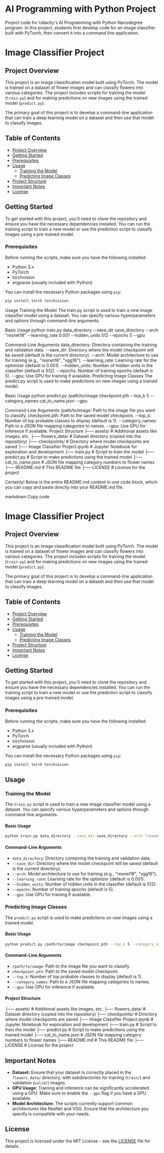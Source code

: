 # AI Programming with Python Project

Project code for Udacity's AI Programming with Python Nanodegree program. In this project, students first develop code for an image classifier built with PyTorch, then convert it into a command line application.


# Image Classifier Project

## Project Overview

This project is an image classification model built using PyTorch. The model is trained on a dataset of flower images and can classify flowers into various categories. The project includes scripts for training the model (`train.py`) and for making predictions on new images using the trained model (`predict.py`).

The primary goal of this project is to develop a command-line application that can train a deep learning model on a dataset and then use that model to classify images.

## Table of Contents

- [Project Overview](#project-overview)
- [Getting Started](#getting-started)
- [Prerequisites](#prerequisites)
- [Usage](#usage)
  - [Training the Model](#training-the-model)
  - [Predicting Image Classes](#predicting-image-classes)
- [Project Structure](#project-structure)
- [Important Notes](#important-notes)
- [License](#license)

## Getting Started

To get started with this project, you'll need to clone the repository and ensure you have the necessary dependencies installed. You can run the training script to train a new model or use the prediction script to classify images using a pre-trained model.

### Prerequisites

Before running the scripts, make sure you have the following installed:

- Python 3.x
- PyTorch
- torchvision
- argparse (usually included with Python)

You can install the necessary Python packages using `pip`:

```bash
pip install torch torchvision
```

Usage
Training the Model
The train.py script is used to train a new image classifier model using a dataset. You can specify various hyperparameters and options through command-line arguments.

Basic Usage
python train.py data_directory --save_dir save_directory --arch "resnet18" --learning_rate 0.001 --hidden_units 512 --epochs 5 --gpu

Command-Line Arguments
data_directory: Directory containing the training and validation data.
--save_dir: Directory where the model checkpoint will be saved (default is the current directory).
--arch: Model architecture to use for training (e.g., "resnet18", "vgg16").
--learning_rate: Learning rate for the optimizer (default is 0.001).
--hidden_units: Number of hidden units in the classifier (default is 512).
--epochs: Number of training epochs (default is 5).
--gpu: Use GPU for training if available.
Predicting Image Classes
The predict.py script is used to make predictions on new images using a trained model.

Basic Usage
python predict.py /path/to/image checkpoint.pth --top_k 5 --category_names cat_to_name.json --gpu

Command-Line Arguments
/path/to/image: Path to the image file you want to classify.
checkpoint.pth: Path to the saved model checkpoint.
--top_k: Number of top probable classes to display (default is 1).
--category_names: Path to a JSON file mapping categories to names.
--gpu: Use GPU for inference if available.
Project Structure
├── assets/                  # Additional assets like images, etc.
├── flowers_data/            # Dataset directory (copied into the repository)
├── checkpoints/             # Directory where model checkpoints are saved
├── Image Classifier Project.ipynb  # Jupyter Notebook for exploration and development
├── train.py                 # Script to train the model
├── predict.py               # Script to make predictions using the trained model
├── cat_to_name.json         # JSON file mapping category numbers to flower names
├── README.md                # This README file
├── LICENSE                  # License for the project


Certainly! Below is the entire README.md content in one code block, which you can copy and paste directly into your README.md file.

markdown
Copy code
# Image Classifier Project

## Project Overview

This project is an image classification model built using PyTorch. The model is trained on a dataset of flower images and can classify flowers into various categories. The project includes scripts for training the model (`train.py`) and for making predictions on new images using the trained model (`predict.py`).

The primary goal of this project is to develop a command-line application that can train a deep learning model on a dataset and then use that model to classify images.

## Table of Contents

- [Project Overview](#project-overview)
- [Getting Started](#getting-started)
- [Prerequisites](#prerequisites)
- [Usage](#usage)
  - [Training the Model](#training-the-model)
  - [Predicting Image Classes](#predicting-image-classes)
- [Project Structure](#project-structure)
- [Important Notes](#important-notes)
- [License](#license)

## Getting Started

To get started with this project, you'll need to clone the repository and ensure you have the necessary dependencies installed. You can run the training script to train a new model or use the prediction script to classify images using a pre-trained model.

### Prerequisites

Before running the scripts, make sure you have the following installed:

- Python 3.x
- PyTorch
- torchvision
- argparse (usually included with Python)

You can install the necessary Python packages using `pip`:

```bash
pip install torch torchvision
```
## Usage

### Training the Model

The `train.py` script is used to train a new image classifier model using a dataset. You can specify various hyperparameters and options through command-line arguments.

#### Basic Usage

```bash
python train.py data_directory --save_dir save_directory --arch "resnet18" --learning_rate 0.001 --hidden_units 512 --epochs 5 --gpu
```

#### Command-Line Arguments

- `data_directory`: Directory containing the training and validation data.
- `--save_dir`: Directory where the model checkpoint will be saved (default is the current directory).
- `--arch`: Model architecture to use for training (e.g., "resnet18", "vgg16").
- `--learning_rate`: Learning rate for the optimizer (default is 0.001).
- `--hidden_units`: Number of hidden units in the classifier (default is 512).
- `--epochs`: Number of training epochs (default is 5).
- `--gpu`: Use GPU for training if available.

### Predicting Image Classes

The `predict.py` script is used to make predictions on new images using a trained model.

#### Basic Usage

```bash
python predict.py /path/to/image checkpoint.pth --top_k 5 --category_names cat_to_name.json --gpu
```

#### Command-Line Arguments

- `/path/to/image`: Path to the image file you want to classify.
- `checkpoint.pth`: Path to the saved model checkpoint.
- `--top_k`: Number of top probable classes to display (default is 1).
- `--category_names`: Path to a JSON file mapping categories to names.
- `--gpu`: Use GPU for inference if available.


#### Project Structure

├── assets/                  # Additional assets like images, etc.
├── flowers_data/            # Dataset directory (copied into the repository)
├── checkpoints/             # Directory where model checkpoints are saved
├── Image Classifier Project.ipynb  # Jupyter Notebook for exploration and development
├── train.py                 # Script to train the model
├── predict.py               # Script to make predictions using the trained model
├── cat_to_name.json         # JSON file mapping category numbers to flower names
├── README.md                # This README file
├── LICENSE                  # License for the project

## Important Notes

- **Dataset:** Ensure that your dataset is correctly placed in the `flowers_data/` directory, with subdirectories for training (`train/`) and validation (`valid/`) images.
- **GPU Usage:** Training and inference can be significantly accelerated using a GPU. Make sure to enable the `--gpu` flag if you have a GPU available.
- **Model Architecture:** The scripts currently support common architectures like ResNet and VGG. Ensure that the architecture you specify is compatible with your needs.

## License

This project is licensed under the MIT License - see the [LICENSE](LICENSE) file for details.
